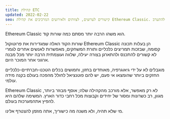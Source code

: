```yaml
---
title: קהילת ETC
updated: 2022-02-22
seo: קישורים לערוצים, לצוותים ולאירועים המרכיבים את קהילת Ethereum Classic. להתערב!
---
```


Ethereum Classic הוא משהו הרבה יותר מסתם כמה שורות קוד.

שורות הקוד האלה שמגדירות את פרוטוקול Ethereum Classic הן בעלות תכונה קסומה, שבזכות תמריצים כלכליים ותורת המשחקים, מאפשרות לאנשים אחרים לגמרי לא קשורים להתכנס ולהתארגן בצורה יעילה, שלווה ועוצמתית הרבה יותר מכל מבנה ארגוני אחר המוכר היום.

מוגבלים לא על ידי גיאוגרפיה, מאוחדים בחזון, וחמושים בכלים הטכנו-חברתיים-כלכליים החזקים ביותר שהומצאו אי פעם, יש להם פוטנציאל לחולל מהפכה בעולם בקנה מידה עולמי.

Ethereum Classic לא רק מאפשר, אלא מורכב מהקהילה שלה; אוסף מבוזר ביותר, מגוון, רב כשרונות ומסור של יחידים וקבוצות מכל רחבי כדור הארץ. המשימה שלהם היא להפיץ אתהמערכות בעולם.

מי שלא תהיה, ולא משנה מה כישוריך, אתה מוזמן להצטרף אלינו.

